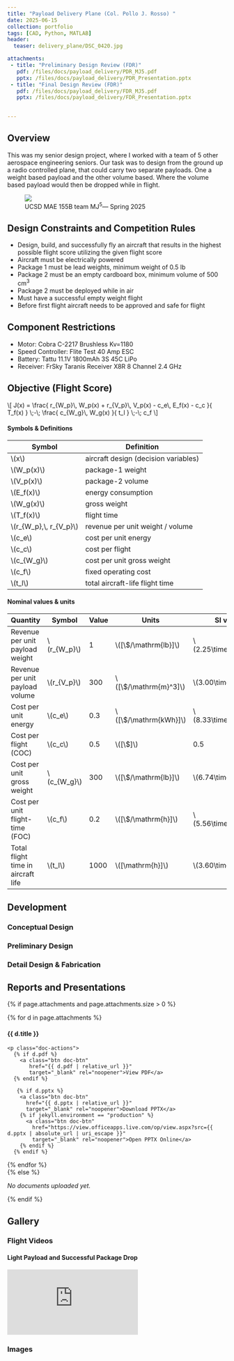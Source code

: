 ```yaml
---
title: "Payload Delivery Plane (Col. Pollo J. Rosso) "
date: 2025-06-15
collection: portfolio
tags: [CAD, Python, MATLAB]
header:
  teaser: delivery_plane/DSC_0420.jpg

attachments:
 - title: "Preliminary Design Review (FDR)"
   pdf: /files/docs/payload_delivery/PDR_MJ5.pdf
   pptx: /files/docs/payload_delivery/PDR_Presentation.pptx
 - title: "Final Design Review (FDR)" 
   pdf: /files/docs/payload_delivery/FDR_MJ5.pdf
   pptx: /files/docs/payload_delivery/FDR_Presentation.pptx

 
---
```

## Overview
This was my senior design project, where I worked with a team of 5 other aerospace engineering seniors. Our task was to design from the ground up a radio controlled plane, that could carry two separate payloads. One a weight based payload and the other volume based. Where the volume based payload would then be dropped while in flight. 

<div class="lead-photo">
  <figure>
    <img src="/images/delivery_plane/IMG_0004.JPG">
    <figcaption>UCSD MAE 155B team MJ<sup>5</sup>— Spring 2025</figcaption>
  </figure>
</div>



## Design Constraints and Competition Rules
- Design, build, and successfully fly an aircraft that results in the highest possible flight score utilizing the given flight score
- Aircraft must be electrically powered
- Package 1 must be lead weights, minimum weight of 0.5 lb
- Package 2 must be an empty cardboard box, minimum volume of 500 cm<sup>3</sup>
- Package 2 must be deployed while in air
- Must have a successful empty weight flight 
- Before first flight aircraft needs to be approved and safe for flight



## Component Restrictions 
- Motor: Cobra C-2217 Brushless Kv=1180
- Speed Controller: Flite Test 40 Amp ESC
- Battery: Tattu 11.1V 1800mAh 3S 45C LiPo
- Receiver: FrSky Taranis Receiver X8R 8 Channel 2.4 GHz

## Objective (Flight Score)

<div class="eq-box">
  <div class="eq">
\[
J(x) =
\frac{ r_{W_p}\, W_p(x) + r_{V_p}\, V_p(x) - c_e\, E_f(x) - c_c }{ T_f(x) }
\;-\;
\frac{ c_{W_g}\, W_g(x) }{ t_l }
\;-\; c_f
\]
  </div>

  <div>
<h4 class="subtle">Symbols &amp; Definitions</h4>
<table class="params">
  <thead>
    <tr>
      <th>Symbol</th>
      <th>Definition</th>
    </tr>
  </thead>
  <tbody>
    <tr><td>\(x\)</td><td>aircraft design (decision variables)</td></tr>
    <tr><td>\(W_p(x)\)</td><td>package-1 weight</td></tr>
    <tr><td>\(V_p(x)\)</td><td>package-2 volume</td></tr>
    <tr><td>\(E_f(x)\)</td><td>energy consumption</td></tr>
    <tr><td>\(W_g(x)\)</td><td>gross weight</td></tr>
    <tr><td>\(T_f(x)\)</td><td>flight time</td></tr>
    <tr><td>\(r_{W_p},\, r_{V_p}\)</td><td>revenue per unit weight / volume</td></tr>
    <tr><td>\(c_e\)</td><td>cost per unit energy</td></tr>
    <tr><td>\(c_c\)</td><td>cost per flight</td></tr>
    <tr><td>\(c_{W_g}\)</td><td>cost per unit gross weight</td></tr>
    <tr><td>\(c_f\)</td><td>fixed operating cost</td></tr>
    <tr><td>\(t_l\)</td><td>total aircraft-life flight time</td></tr>
  </tbody>
</table>

  <h4 class="subtle">Nominal values & units</h4>
  <table class="params">
    <thead>
      <tr>
        <th>Quantity</th><th>Symbol</th><th>Value</th><th>Units</th>
        <th>SI value</th><th>SI units</th>
      </tr>
    </thead>
    <tbody>
      <tr><td>Revenue per unit payload weight</td><td>\(r_{W_p}\)</td><td>1</td><td>\([\$/\mathrm{lb}]\)</td><td>\(2.25\times10^{-1}\)</td><td>\([\$/\mathrm{N}]\)</td></tr>
      <tr><td>Revenue per unit payload volume</td><td>\(r_{V_p}\)</td><td>300</td><td>\([\$/\mathrm{m}^3]\)</td><td>\(3.00\times10^{2}\)</td><td>\([\$/\mathrm{m}^3]\)</td></tr>
      <tr><td>Cost per unit energy</td><td>\(c_e\)</td><td>0.3</td><td>\([\$/\mathrm{kWh}]\)</td><td>\(8.33\times10^{-8}\)</td><td>\([\$/\mathrm{J}]\)</td></tr>
      <tr><td>Cost per flight (COC)</td><td>\(c_c\)</td><td>0.5</td><td>\([\$]\)</td><td>0.5</td><td>\([\$]\)</td></tr>
      <tr><td>Cost per unit gross weight</td><td>\(c_{W_g}\)</td><td>300</td><td>\([\$/\mathrm{lb}]\)</td><td>\(6.74\times10^{1}\)</td><td>\([\$/\mathrm{N}]\)</td></tr>
      <tr><td>Cost per unit flight-time (FOC)</td><td>\(c_f\)</td><td>0.2</td><td>\([\$/\mathrm{h}]\)</td><td>\(5.56\times10^{-5}\)</td><td>\([\$/\mathrm{s}]\)</td></tr>
      <tr><td>Total flight time in aircraft life</td><td>\(t_l\)</td><td>1000</td><td>\([\mathrm{h}]\)</td><td>\(3.60\times10^{6}\)</td><td>\([\mathrm{s}]\)</td></tr>
    </tbody>
  </table>
  </div>
</div>


## Development

### Conceptual Design

### Preliminary Design

### Detail Design & Fabrication

## Reports and Presentations
{% if page.attachments and page.attachments.size > 0 %}
<div class="doc-grid">
{% for d in page.attachments %}
  <div class="doc-card">
    <h4>{{ d.title }}</h4>
  
    <p class="doc-actions">
      {% if d.pdf %}
        <a class="btn doc-btn"
           href="{{ d.pdf | relative_url }}"
           target="_blank" rel="noopener">View PDF</a>
      {% endif %}

       {% if d.pptx %}
        <a class="btn doc-btn"
          href="{{ d.pptx | relative_url }}"
          target="_blank" rel="noopener">Download PPTX</a>
        {% if jekyll.environment == "production" %}
          <a class="btn doc-btn"
            href="https://view.officeapps.live.com/op/view.aspx?src={{ d.pptx | absolute_url | uri_escape }}"
            target="_blank" rel="noopener">Open PPTX Online</a>
        {% endif %}
      {% endif %}
  </p>
  </div>
{% endfor %}
</div>
{% else %}
<p><em>No documents uploaded yet.</em></p>
{% endif %}


## Gallery

### Flight Videos
#### Light Payload and Successful Package Drop
<div class="video-wrapper">
  <iframe
    src="https://www.youtube.com/embed/oGGQHPh8Jqk?autoplay=1&mute=1&loop=1&playlist=oGGQHPh8Jqk"
    title="Light payload and successful package drop"
    frameborder="0"
    allow="autoplay; encrypted-media; gyroscope; picture-in-picture"
    allowfullscreen>
  </iframe>
</div>

### Images